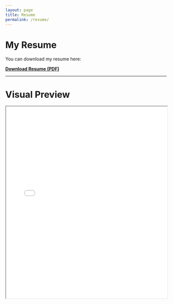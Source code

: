 ```yaml
---
layout: page
title: Resume
permalink: /resume/
---
```


# My Resume

You can download my resume here:

[**Download Resume (PDF)**](/assets/resume.pdf)

---

# Visual Preview

<iframe src="/assets/resume.pdf" width="100%" height="600px" ></iframe>
